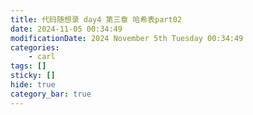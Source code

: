 ```yaml
---
title: 代码随想录 day4 第三章 哈希表part02
date: 2024-11-05 00:34:49
modificationDate: 2024 November 5th Tuesday 00:34:49
categories: 
	- carl
tags: []
sticky: []
hide: true
category_bar: true
---               
```



